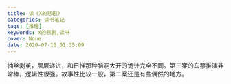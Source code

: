 ```yaml
---
title: 读《X的悲剧》
categories: 读书笔记
tags: [推理]
keywords: X的悲剧,读书
cover: None
date: 2020-07-16 01:35:09
---
```


抽丝剥茧，层层递进，和日推那种脑洞大开的诡计完全不同。第三案的车票推演非常棒，逻辑性很强。故事性比较一般，第二案还是有些偶然的地方。